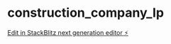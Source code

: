 # construction_company_lp

[Edit in StackBlitz next generation editor ⚡️](https://stackblitz.com/~/github.com/hmHam/construction_company_lp)
